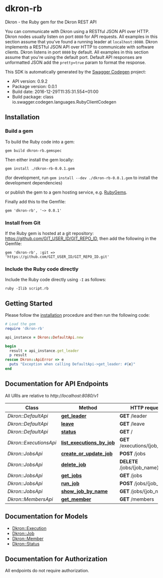 # dkron-rb

Dkron - the Ruby gem for the Dkron REST API

You can communicate with Dkron using a RESTful JSON API over HTTP. Dkron nodes usually listen on port `8080` for API requests. All examples in this section assume that you've found a running leader at `localhost:8080`.  Dkron implements a RESTful JSON API over HTTP to communicate with software clients. Dkron listens in port `8080` by default. All examples in this section assume that you're using the default port.  Default API responses are unformatted JSON add the `pretty=true` param to format the response. 

This SDK is automatically generated by the [Swagger Codegen](https://github.com/swagger-api/swagger-codegen) project:

- API version: 0.9.2
- Package version: 0.0.1
- Build date: 2016-12-29T11:35:31.554+01:00
- Build package: class io.swagger.codegen.languages.RubyClientCodegen

## Installation

### Build a gem

To build the Ruby code into a gem:

```shell
gem build dkron-rb.gemspec
```

Then either install the gem locally:

```shell
gem install ./dkron-rb-0.0.1.gem
```
(for development, run `gem install --dev ./dkron-rb-0.0.1.gem` to install the development dependencies)

or publish the gem to a gem hosting service, e.g. [RubyGems](https://rubygems.org/).

Finally add this to the Gemfile:

    gem 'dkron-rb', '~> 0.0.1'

### Install from Git

If the Ruby gem is hosted at a git repository: https://github.com/GIT_USER_ID/GIT_REPO_ID, then add the following in the Gemfile:

    gem 'dkron-rb', :git => 'https://github.com/GIT_USER_ID/GIT_REPO_ID.git'

### Include the Ruby code directly

Include the Ruby code directly using `-I` as follows:

```shell
ruby -Ilib script.rb
```

## Getting Started

Please follow the [installation](#installation) procedure and then run the following code:
```ruby
# Load the gem
require 'dkron-rb'

api_instance = Dkron::DefaultApi.new

begin
  result = api_instance.get_leader
  p result
rescue Dkron::ApiError => e
  puts "Exception when calling DefaultApi->get_leader: #{e}"
end

```

## Documentation for API Endpoints

All URIs are relative to *http://localhost:8080/v1*

Class | Method | HTTP request | Description
------------ | ------------- | ------------- | -------------
*Dkron::DefaultApi* | [**get_leader**](docs/DefaultApi.md#get_leader) | **GET** /leader | 
*Dkron::DefaultApi* | [**leave**](docs/DefaultApi.md#leave) | **GET** /leave | 
*Dkron::DefaultApi* | [**status**](docs/DefaultApi.md#status) | **GET** / | 
*Dkron::ExecutionsApi* | [**list_executions_by_job**](docs/ExecutionsApi.md#list_executions_by_job) | **GET** /executions/{job_name} | 
*Dkron::JobsApi* | [**create_or_update_job**](docs/JobsApi.md#create_or_update_job) | **POST** /jobs | 
*Dkron::JobsApi* | [**delete_job**](docs/JobsApi.md#delete_job) | **DELETE** /jobs/{job_name} | 
*Dkron::JobsApi* | [**get_jobs**](docs/JobsApi.md#get_jobs) | **GET** /jobs | 
*Dkron::JobsApi* | [**run_job**](docs/JobsApi.md#run_job) | **POST** /jobs/{job_name} | 
*Dkron::JobsApi* | [**show_job_by_name**](docs/JobsApi.md#show_job_by_name) | **GET** /jobs/{job_name} | 
*Dkron::MembersApi* | [**get_member**](docs/MembersApi.md#get_member) | **GET** /members | 


## Documentation for Models

 - [Dkron::Execution](docs/Execution.md)
 - [Dkron::Job](docs/Job.md)
 - [Dkron::Member](docs/Member.md)
 - [Dkron::Status](docs/Status.md)


## Documentation for Authorization

 All endpoints do not require authorization.

